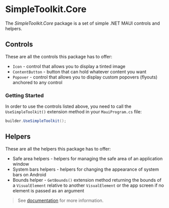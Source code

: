 # SimpleToolkit.Core

The *SimpleToolkit.Core* package is a set of simple .NET MAUI controls and helpers.

## Controls

These are all the controls this package has to offer:

- `Icon` - control that allows you to display a tinted image
- `ContentButton` - button that can hold whatever content you want
- `Popover` - control that allows you to display custom popovers (flyouts) anchored to any control

### Getting Started

In order to use the controls listed above, you need to call the `UseSimpleToolkit()` extension method in your `MauiProgram.cs` file:

```csharp
builder.UseSimpleToolkit();
```

## Helpers

These are all the helpers this package has to offer:

- Safe area helpers - helpers for managing the safe area of an application window
- System bars helpers - helpers for changing the appearance of system bars on Android
- Bounds helper - `GetBounds()` extension method returning the bounds of a `VisualElement` relative to another `VisualElement` or the app screen if no element is passed as an argument

> See [documentation](https://github.com/RadekVyM/SimpleToolkit/tree/main/docs/SimpleToolkit.Core) for more information.